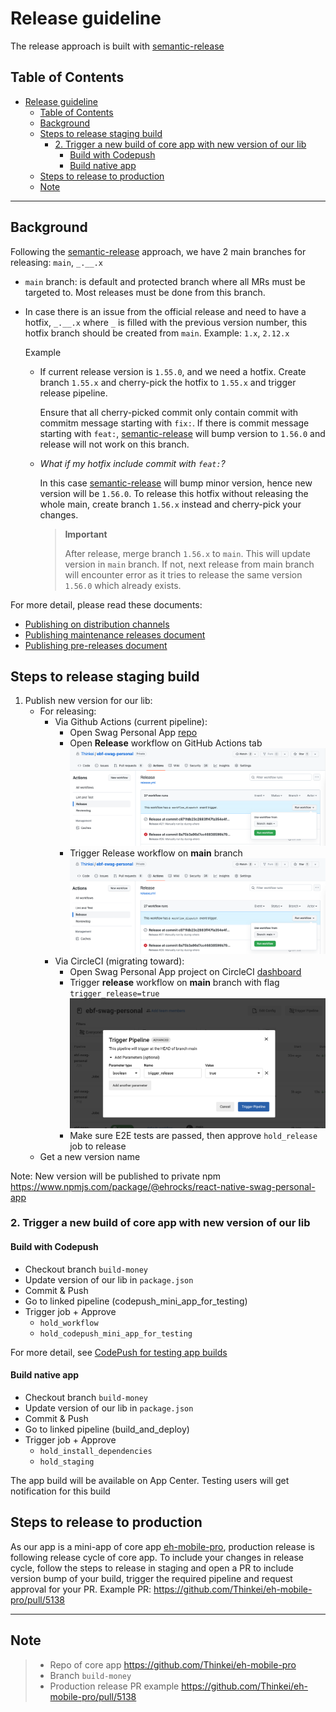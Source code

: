 # Release guideline

The release approach is built with [semantic-release](https://github.com/semantic-release/semantic-release/)

## Table of Contents

- [Release guideline](#release-guideline)
  - [Table of Contents](#table-of-contents)
  - [Background](#background)
  - [Steps to release staging build](#steps-to-release-staging-build)
    - [2. Trigger a new build of core app with new version of our lib](#2-trigger-a-new-build-of-core-app-with-new-version-of-our-lib)
      - [Build with Codepush](#build-with-codepush)
      - [Build native app](#build-native-app)
  - [Steps to release to production](#steps-to-release-to-production)
  - [Note](#note)

---

## Background

Following the [semantic-release](https://github.com/semantic-release/semantic-release/) approach, we have 2 main branches for releasing: `main`, `_.__.x`

- `main` branch: is default and protected branch where all MRs must be targeted to. Most releases must be done from this branch.
- In case there is an issue from the official release and need to have a hotfix, `_.__.x` where `_` is filled with the previous version number, this hotfix branch should be created from `main`. Example: `1.x`, `2.12.x`

  Example

  - If current release version is `1.55.0`, and we need a hotfix. Create branch `1.55.x` and cherry-pick the hotfix to `1.55.x` and trigger release pipeline.

    Ensure that all cherry-picked commit only contain commit with commitm message starting with `fix:`. If there is commit message starting with `feat:`, [semantic-release](https://github.com/semantic-release/semantic-release/) will bump version to `1.56.0` and release will not work on this branch.

  - _What if my hotfix include commit with `feat:`?_

    In this case [semantic-release](https://github.com/semantic-release/semantic-release/) will bump minor version, hence new version will be `1.56.0`. To release this hotfix without releasing the whole main, create branch `1.56.x` instead and cherry-pick your changes.

    > **Important**
    >
    > After release, merge branch `1.56.x` to `main`. This will update version in `main` branch. If not, next release from main branch will encounter error as it tries to release the same version `1.56.0` which already exists.

For more detail, please read these documents:

- [Publishing on distribution channels](https://github.com/semantic-release/semantic-release/blob/master/docs/recipes/release-workflow/distribution-channels.md)
- [Publishing maintenance releases document](https://github.com/semantic-release/semantic-release/blob/master/docs/recipes/release-workflow/maintenance-releases.md)
- [Publishing pre-releases document](https://github.com/semantic-release/semantic-release/blob/master/docs/recipes/release-workflow/pre-releases.md)

## Steps to release staging build

1. Publish new version for our lib:
   - For releasing:
     - Via Github Actions (current pipeline):
       - Open Swag Personal App [repo](https://github.com/Thinkei/ebf-swag-personal/)
       - Open **Release** workflow on GitHub Actions tab
         ![Open release pipeline](./assets/open-release-pipeline.png)
       - Trigger Release workflow on **main** branch
         ![Trigger release job](./assets/trigger-release-job.png)
     - Via CircleCI (migrating toward):
       - Open Swag Personal App project on CircleCI [dashboard](https://app.circleci.com/pipelines/github/Thinkei/ebf-swag-personal)
       - Trigger **release** workflow on **main** branch with flag `trigger_release=true`
         ![Trigger release workflow](./assets/trigger-release-circleci.png)
       - Make sure E2E tests are passed, then approve `hold_release` job to release
   - Get a new version name

Note: New version will be published to private npm https://www.npmjs.com/package/@ehrocks/react-native-swag-personal-app

### 2. Trigger a new build of core app with new version of our lib

#### Build with Codepush

- Checkout branch `build-money`
- Update version of our lib in `package.json`
- Commit & Push
- Go to linked pipeline (codepush_mini_app_for_testing)
- Trigger job + Approve
  - `hold_workflow`
  - `hold_codepush_mini_app_for_testing`

For more detail, see [CodePush for testing app builds](https://employmenthero.atlassian.net/wiki/spaces/PAYM/pages/2484240451/CodePush+for+testing+app+builds#How-to-deploy-a-new-version)

#### Build native app

- Checkout branch `build-money`
- Update version of our lib in `package.json`
- Commit & Push
- Go to linked pipeline (build_and_deploy)
- Trigger job + Approve
  - `hold_install_dependencies`
  - `hold_staging`

The app build will be available on App Center. Testing users will get notification for this build

## Steps to release to production

As our app is a mini-app of core app [eh-mobile-pro](https://github.com/Thinkei/eh-mobile-pro), production release is following release cycle of core app. To include your changes in release cycle, follow the steps to release in staging and open a PR to include version bump of your build, trigger the required pipeline and request approval for your PR. Example PR: https://github.com/Thinkei/eh-mobile-pro/pull/5138

---

## Note

> - Repo of core app https://github.com/Thinkei/eh-mobile-pro
> - Branch `build-money`
> - Production release PR example https://github.com/Thinkei/eh-mobile-pro/pull/5138

